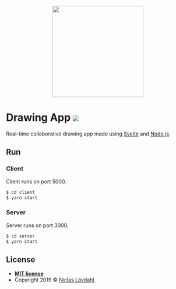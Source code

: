<p align="center">
  <img width="250" height="250" src="https://user-images.githubusercontent.com/7569192/74093117-f5c06800-4acd-11ea-885c-c5b0d5531b94.png">
</p>


# Drawing App [![](http://img.shields.io/:license-mit-blue.svg?style=flat-square)](https://github.com/niclaslovdahl/drawing-app/blob/master/LICENSE)
Real-time collaborative drawing app made using [Svelte](https://svelte.dev/) and [Node.js](https://nodejs.org).

## Run

### Client

Client runs on port 5000.

```sh
$ cd client
$ yarn start
```

### Server

Server runs on port 3000.

```sh
$ cd server
$ yarn start
```

## License

- **[MIT license](https://github.com/niclaslovdahl/drawing-app/blob/master/LICENSE)**
- Copyright 2019 © <a href="https://github.com/niclaslovdahl" target="_blank">Niclas Lövdahl</a>.